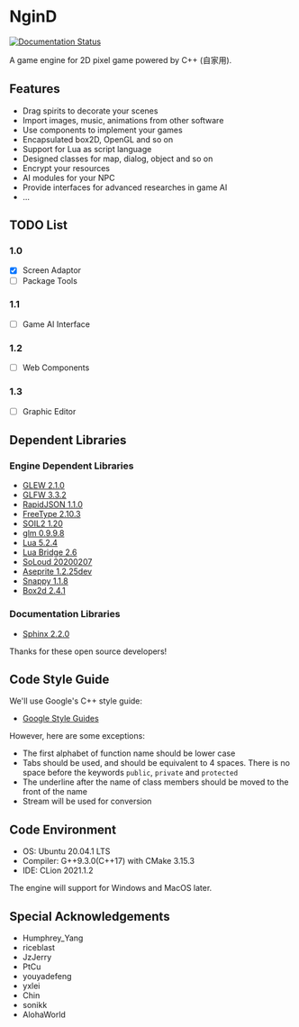 # NginD
[![Documentation Status](https://readthedocs.org/projects/ngind-doc/badge/?version=latest)](https://ngind-doc.readthedocs.io/en/latest/?badge=latest)

A game engine for 2D pixel game powered by C++ (自家用). 

## Features
+ Drag spirits to decorate your scenes
+ Import images, music, animations from other software
+ Use components to implement your games
+ Encapsulated box2D, OpenGL and so on
+ Support for Lua as script language
+ Designed classes for map, dialog, object and so on
+ Encrypt your resources
+ AI modules for your NPC
+ Provide interfaces for advanced researches in game AI
+ ...

## TODO List
### 1.0
+ [x] Screen Adaptor
+ [ ] Package Tools

### 1.1
+ [ ] Game AI Interface

### 1.2
+ [ ] Web Components

### 1.3
+ [ ] Graphic Editor

## Dependent Libraries
### Engine Dependent Libraries
+ [GLEW 2.1.0](https://github.com/nigels-com/glew)
+ [GLFW 3.3.2](https://www.glfw.org/)
+ [RapidJSON 1.1.0](http://rapidjson.org/)
+ [FreeType 2.10.3](https://www.freetype.org/index.html)
+ [SOIL2 1.20](https://github.com/SpartanJ/SOIL2)
+ [glm 0.9.9.8](https://glm.g-truc.net/0.9.9/index.html)
+ [Lua 5.2.4](https://www.lua.org/)
+ [Lua Bridge 2.6](https://github.com/vinniefalco/LuaBridge)
+ [SoLoud 20200207](http://sol.gfxile.net/soloud/index.html)
+ [Aseprite 1.2.25dev](http://www.aseprite.org/)
+ [Snappy 1.1.8](https://github.com/google/snappy)
+ [Box2d 2.4.1](https://box2d.org/documentation/index.html)

### Documentation Libraries
+ [Sphinx 2.2.0](https://www.sphinx.org.cn/)

Thanks for these open source developers!

## Code Style Guide
We'll use Google's C++ style guide:
+ [Google Style Guides](https://github.com/google/styleguide)

However, here are some exceptions:
+ The first alphabet of function name should be lower case
+ Tabs should be used, and should be equivalent to 4 spaces. There is no space before the keywords `public`, `private` and `protected`
+ The underline after the name of class members should be moved to the front of the name
+ Stream will be used for conversion

## Code Environment
+ OS: Ubuntu 20.04.1 LTS
+ Compiler: G++9.3.0(C++17) with CMake 3.15.3
+ IDE: CLion 2021.1.2

The engine will support for Windows and MacOS later.

## Special Acknowledgements
+ Humphrey_Yang
+ riceblast
+ JzJerry
+ PtCu
+ youyadefeng
+ yxlei
+ Chin
+ sonikk
+ AlohaWorld